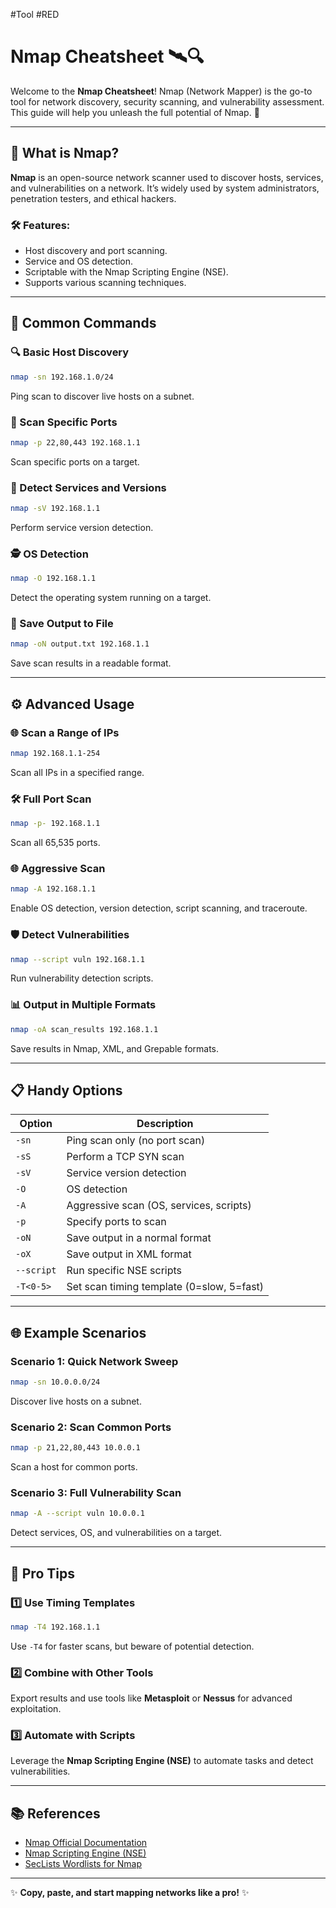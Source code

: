 #Tool #RED 
# Nmap Cheatsheet 🛰️🔍

Welcome to the **Nmap Cheatsheet**! Nmap (Network Mapper) is the go-to tool for network discovery, security scanning, and vulnerability assessment. This guide will help you unleash the full potential of Nmap. 🚀

---

## 🌟 What is Nmap?
**Nmap** is an open-source network scanner used to discover hosts, services, and vulnerabilities on a network. It’s widely used by system administrators, penetration testers, and ethical hackers.

### 🛠 Features:
- Host discovery and port scanning.
- Service and OS detection.
- Scriptable with the Nmap Scripting Engine (NSE).
- Supports various scanning techniques.

---

## 🧰 Common Commands

### 🔍 Basic Host Discovery
```bash
nmap -sn 192.168.1.0/24
```
Ping scan to discover live hosts on a subnet.

### 📜 Scan Specific Ports
```bash
nmap -p 22,80,443 192.168.1.1
```
Scan specific ports on a target.

### 🔑 Detect Services and Versions
```bash
nmap -sV 192.168.1.1
```
Perform service version detection.

### 🕵️ OS Detection
```bash
nmap -O 192.168.1.1
```
Detect the operating system running on a target.

### 📂 Save Output to File
```bash
nmap -oN output.txt 192.168.1.1
```
Save scan results in a readable format.

---

## ⚙️ Advanced Usage

### 🌐 Scan a Range of IPs
```bash
nmap 192.168.1.1-254
```
Scan all IPs in a specified range.

### 🛠 Full Port Scan
```bash
nmap -p- 192.168.1.1
```
Scan all 65,535 ports.

### 🌐 Aggressive Scan
```bash
nmap -A 192.168.1.1
```
Enable OS detection, version detection, script scanning, and traceroute.

### 🛡️ Detect Vulnerabilities
```bash
nmap --script vuln 192.168.1.1
```
Run vulnerability detection scripts.

### 📊 Output in Multiple Formats
```bash
nmap -oA scan_results 192.168.1.1
```
Save results in Nmap, XML, and Grepable formats.

---

## 📋 Handy Options

| Option          | Description                                      |
|-----------------|--------------------------------------------------|
| `-sn`           | Ping scan only (no port scan)                    |
| `-sS`           | Perform a TCP SYN scan                          |
| `-sV`           | Service version detection                       |
| `-O`            | OS detection                                    |
| `-A`            | Aggressive scan (OS, services, scripts)         |
| `-p`            | Specify ports to scan                           |
| `-oN`           | Save output in a normal format                  |
| `-oX`           | Save output in XML format                       |
| `--script`      | Run specific NSE scripts                        |
| `-T<0-5>`       | Set scan timing template (0=slow, 5=fast)       |

---

## 🌐 Example Scenarios

### Scenario 1: Quick Network Sweep
```bash
nmap -sn 10.0.0.0/24
```
Discover live hosts on a subnet.

### Scenario 2: Scan Common Ports
```bash
nmap -p 21,22,80,443 10.0.0.1
```
Scan a host for common ports.

### Scenario 3: Full Vulnerability Scan
```bash
nmap -A --script vuln 10.0.0.1
```
Detect services, OS, and vulnerabilities on a target.

---

## 🚀 Pro Tips

### 1️⃣ Use Timing Templates
```bash
nmap -T4 192.168.1.1
```
Use `-T4` for faster scans, but beware of potential detection.

### 2️⃣ Combine with Other Tools
Export results and use tools like **Metasploit** or **Nessus** for advanced exploitation.

### 3️⃣ Automate with Scripts
Leverage the **Nmap Scripting Engine (NSE)** to automate tasks and detect vulnerabilities.

---

## 📚 References
- [Nmap Official Documentation](https://nmap.org/docs.html)
- [Nmap Scripting Engine (NSE)](https://nmap.org/book/nse.html)
- [SecLists Wordlists for Nmap](https://github.com/danielmiessler/SecLists)

---

✨ **Copy, paste, and start mapping networks like a pro!** ✨
